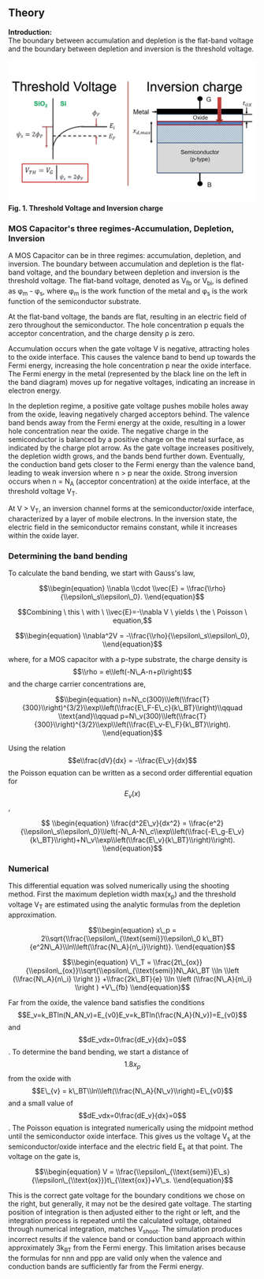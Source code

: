 ## Theory
**Introduction:**  
The boundary between accumulation and depletion is the flat-band voltage and the boundary between depletion and inversion is the threshold voltage.

![](./images/tvic.jpg)  
**Fig. 1. Threshold Voltage and Inversion charge**

  

### MOS Capacitor's three regimes-Accumulation, Depletion, Inversion

A MOS Capacitor can be in three regimes: accumulation, depletion, and inversion. The boundary between accumulation and depletion is the flat-band voltage, and the boundary between depletion and inversion is the threshold voltage. The flat-band voltage, denoted as V<sub>fb</sub> or V<sub>bi</sub>, is defined as φ<sub>m</sub> - φ<sub>s</sub>, where φ<sub>m</sub> is the work function of the metal and φ<sub>s</sub> is the work function of the semiconductor substrate.

At the flat-band voltage, the bands are flat, resulting in an electric field of zero throughout the semiconductor. The hole concentration p equals the acceptor concentration, and the charge density ρ is zero.

Accumulation occurs when the gate voltage V is negative, attracting holes to the oxide interface. This causes the valence band to bend up towards the Fermi energy, increasing the hole concentration p near the oxide interface. The Fermi energy in the metal (represented by the black line on the left in the band diagram) moves up for negative voltages, indicating an increase in electron energy.

In the depletion regime, a positive gate voltage pushes mobile holes away from the oxide, leaving negatively charged acceptors behind. The valence band bends away from the Fermi energy at the oxide, resulting in a lower hole concentration near the oxide. The negative charge in the semiconductor is balanced by a positive charge on the metal surface, as indicated by the charge plot arrow. As the gate voltage increases positively, the depletion width grows, and the bands bend further down. Eventually, the conduction band gets closer to the Fermi energy than the valence band, leading to weak inversion where n > p near the oxide. Strong inversion occurs when n = N<sub>A</sub> (acceptor concentration) at the oxide interface, at the threshold voltage V<sub>T</sub>.

At V > V<sub>T</sub>, an inversion channel forms at the semiconductor/oxide interface, characterized by a layer of mobile electrons. In the inversion state, the electric field in the semiconductor remains constant, while it increases within the oxide layer.

### Determining the band bending

To calculate the band bending, we start with Gauss's law,

$$\\begin{equation} \\nabla \\cdot \\vec{E} = \\frac{\\rho}{\\epsilon\_s\\epsilon\_0}. \\end{equation}$$

$$Combining \ this \ with \ \\vec{E}=-\\nabla V \ yields \ the \ Poisson \ equation,$$

$$\\begin{equation} \\nabla^2V = -\\frac{\\rho}{\\epsilon\_s\\epsilon\_0}, \\end{equation}$$

where, for a MOS capacitor with a p-type substrate, the charge density is 
$$\\rho = e\\left(-N\_A-n+p\\right)$$ and the charge carrier concentrations are,


$$\\begin{equation} n=N\_c(300)\\left(\\frac{T}{300}\\right)^{3/2}\\exp\\left(\\frac{E\_F-E\_c}{k\_BT}\\right)\\qquad \\text{and}\\qquad p=N\_v(300)\\left(\\frac{T}{300}\\right)^{3/2}\\exp\\left(\\frac{E\_v-E\_F}{k\_BT}\\right). \\end{equation}$$

Using the relation $$e\\frac{dV}{dx} = -\\frac{E\_v}{dx}$$ the Poisson equation can be written as a second order differential equation for $$E_v(x)$$,

$$ \\begin{equation} \\frac{d^2E\_v}{dx^2} = \\frac{e^2}{\\epsilon\_s\\epsilon\_0}\\left(-N\_A-N\_c\\exp\\left(\\frac{-E\_g-E\_v}{k\_BT}\\right)+N\_v\\exp\\left(\\frac{E\_v}{k\_BT}\\right)\\right). \\end{equation}$$

### Numerical

This differential equation was solved numerically using the shooting method. First the maximum depletion width max(x<sub>p</sub>) and the threshold voltage V<sub>T</sub> are estimated using the analytic formulas from the depletion approximation.



$$\\begin{equation} x\_p = 2\\sqrt{\\frac{\\epsilon\_{\\text{semi}}\\epsilon\_0 k\_BT}{e^2N\_A}\\ln\\left(\\frac{N\_A}{n\_i}\\right)}. \\end{equation}$$ 

$$\\begin{equation} V\_T = \\frac{2t\_{ox}}{\\epsilon\_{ox}}\\sqrt{\\epsilon\_{\\text{semi}}N\_Ak\_BT \\ln \\left (\\frac{N\_A}{n\_i} \\right )} +\\frac{2k\_BT}{e} \\ln \\left (\\frac{N\_A}{n\_i} \\right ) +V\_{fb} \\end{equation}$$

Far from the oxide, the valence band satisfies the conditions $$E_v=k_BTln(N_AN_v)=E_{v0}E_v=k_BTln⁡(\frac{N_A}{N_v})=E_{v0}$$ and $$dE_vdx=0\frac{dE_v}{dx}=0$$. To determine the band bending, we start a distance of $$1.8x_p$$ from the oxide with $$E\_{v} = k\_BT\\ln\\left(\\frac{N\_A}{N\_v}\\right)=E\_{v0}$$ and a small value of $$dE_vdx=0\frac{dE_v}{dx}=0$$. The Poisson equation is integrated numerically using the midpoint method until the semiconductor oxide interface. This gives us the voltage V<sub>s</sub> at the semiconductor/oxide interface and the electric field E<sub>s</sub> at that point. The voltage on the gate is,


$$\\begin{equation} V = \\frac{\\epsilon\_{\\text{semi}}E\_s}{\\epsilon\_{\\text{ox}}}t\_{\\text{ox}}+V\_s. \\end{equation}$$

This is the correct gate voltage for the boundary conditions we chose on the right, but generally, it may not be the desired gate voltage. The starting position of integration is then adjusted either to the right or left, and the integration process is repeated until the calculated voltage, obtained through numerical integration, matches V<sub>shoot</sub>. The simulation produces incorrect results if the valence band or conduction band approach within approximately 3k<sub>BT</sub> from the Fermi energy. This limitation arises because the formulas for nnn and ppp are valid only when the valence and conduction bands are sufficiently far from the Fermi energy.

 <script id="MathJax-script" async src="https://cdn.jsdelivr.net/npm/mathjax@3.2.2/es5/tex-mml-chtml.js"></script>    
 
